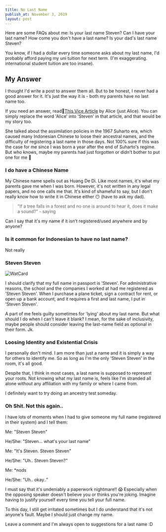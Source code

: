 ```yaml
---
title: No Last Name
publish_at: November 3, 2019
layout: post
---
```


Here are some FAQs about me: Is your last name Steven? Can I have your last name? How come you don't have a last name? Is your dad's last name Steven?

You know, if I had a dollar every time someone asks about my last name, I'd probably afford paying my uni tuition for next term. (I'm exaggerating. international student tuition are too insane).

## My Answer

I thought I'd write a post to answer them all. But to be honest, I never had a good answer for it. It's just the way it is - both my parents have no last name too.

If you need an answer, read:link:[This Vice Article](https://www.vice.com/en_asia/article/j5xmgp/the-uniquely-indonesian-pains-of-having-only-one-name) by Alice (just Alice). You can simply replace the word 'Alice' into 'Steven' in that article, and that would be my story too.

She talked about the assimilation policies in the 1967 Suharto era, which caused many Indonesian Chinese to loose their ancestral names, and the difficulty of registering a last name in those days. Not 100% sure if this was the case for me since I was born a year after the end of Suharto's regime. But who knows, maybe my parents had just forgotten or didn't bother to put one for me :baby:

### I do have a Chinese Name

My Chinese name spells out as Huang De Di. Like most names, it's what my parents gave me when I was born. However, it's not written in any legal papers, and no one calls me that. It's kind of shameful to say, but I don't really know how to write it in Chinese either :no_mouth: (have to ask my dad).

> "If a tree falls in a forest and no one is around to hear it, does it make a sound?" - saying

Can I say that it's my name if it isn't registered/used anywhere and by anyone?

### Is it common for Indonesian to have no last name?

Not really

### Steven Steven

![WatCard](no-last-name/watcard.jpg "=400x400")

I should clarify that my full name in passport is 'Steven'. For administrative reasons, the school and the companies I worked at had me registered as 'Steven Steven'. When I purchase a plane ticket, sign a contract for rent, or open up a bank account, and it requires a first and last name, I put in 'Steven Steven'.

A part of me feels guilty sometimes for 'lying' about my last name. But what should I do when I can't leave it blank? I mean, for the sake of inclusivity, maybe people should consider leaving the last-name field as optional in their form. Jk.

### Loosing Identity and Existential Crisis

I personally don't mind. I am more than just a name and it is simply a way for others to identify me. So as long as I'm the only 'Steven Steven' in the room, it's all good.

Despite that, I think in most cases, a last name is supposed to represent your roots. Not knowing what my last name is, feels like I'm stranded all alone without any affiliation with my family or where I came from.

I definitely want to try doing an ancestry test someday.

### Oh Shit. Not this again..

I have lots of moments when I had to give someone my full name (registered in their system) and I tell them:

Me: "Steven Steven"

He/She: "Steven... what's your last name"

Me: "It's Steven. Steven Steven"

He/She: "Uh.. Steven Steven?"

Me: *nods

He/She: "Uh.. okay.."

I must say that it's undeniably a paperwork nightmare!! 😱
Especially when the opposing speaker doesn't believe you or thinks you're joking. Imagine having to justify yourself every time you tell your full name.

To this day, I still get irritated sometimes but I do understand that it's not anyone's fault. Maybe I should just change my name.

Leave a comment and I'm always open to suggestions for a last name :D